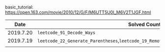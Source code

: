 basic_tutorial: https://open.163.com/movie/2010/12/G/F/M6UTT5U0I_M6V2T1JGF.html

| Date      | Solved Count & Detail                                        |
| --------- | ------------------------------------------------------------ |
| 2019.7.20 | `leetcode_91_Decode_Ways`                                    |
| 2019.7.19 | `leetcode_22_Generate_Parentheses`,`leetcode_19_Remove_Nth_Node_From_End_of_List`,`leetcode_18_4Sum` |
|           |                                                              |

